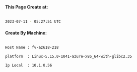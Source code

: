 
   
#### This Page Create at:

```bash

2023-07-11 - 05:27:51 UTC

```

#### Create By Machine:

```bash

Host Name : fv-az618-218

platform  : Linux-5.15.0-1041-azure-x86_64-with-glibc2.35

Ip Local  : 10.1.0.56

```

